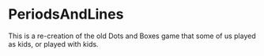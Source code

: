 # PeriodsAndLines
This is a re-creation of the old Dots and Boxes game that some of us played as kids, or played with kids.
